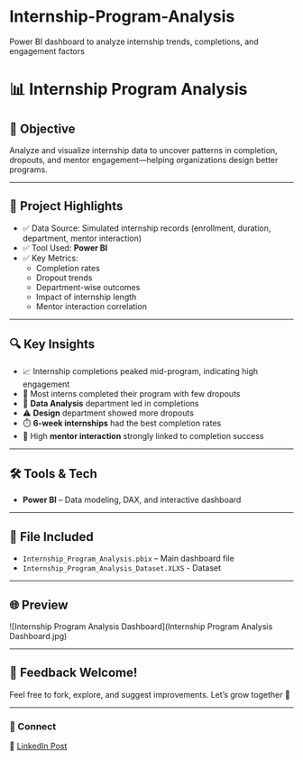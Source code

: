# Internship-Program-Analysis
Power BI dashboard to analyze internship trends, completions, and engagement factors

# 📊 Internship Program Analysis

## 🎯 Objective
Analyze and visualize internship data to uncover patterns in completion, dropouts, and mentor engagement—helping organizations design better programs.

---

## 📌 Project Highlights

- ✅ Data Source: Simulated internship records (enrollment, duration, department, mentor interaction)
- ✅ Tool Used: **Power BI**
- ✅ Key Metrics:
  - Completion rates
  - Dropout trends
  - Department-wise outcomes
  - Impact of internship length
  - Mentor interaction correlation

---

## 🔍 Key Insights

- 📈 Internship completions peaked mid-program, indicating high engagement
- 🏅 Most interns completed their program with few dropouts
- 🧠 **Data Analysis** department led in completions
- ⚠️ **Design** department showed more dropouts
- ⏱️ **6-week internships** had the best completion rates
- 🤝 High **mentor interaction** strongly linked to completion success

---

## 🛠️ Tools & Tech

- **Power BI** – Data modeling, DAX, and interactive dashboard

---

## 📁 File Included

- `Internship_Program_Analysis.pbix` – Main dashboard file
- `Internship_Program_Analysis_Dataset.XLXS` - Dataset

---

## 🌐 Preview

![Internship Program Analysis Dashboard](Internship Program Analysis Dashboard.jpg)

---

## 💬 Feedback Welcome!

Feel free to fork, explore, and suggest improvements. Let’s grow together 🚀

---

### 🔗 Connect

📌 [LinkedIn Post](#)  
